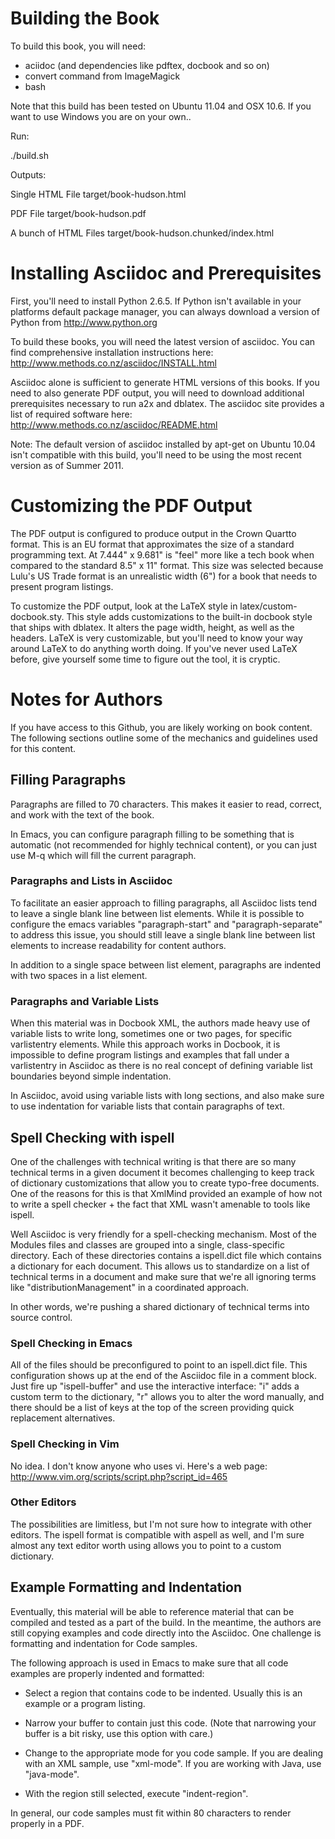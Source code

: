 # Building the Book

To build this book, you will need:

  - aciidoc (and dependencies like pdftex, docbook and so on)
  - convert command from ImageMagick
  - bash
  
Note that this build has been tested on Ubuntu 11.04 and OSX 10.6. If
you want to use Windows you are on your own..

Run:

   ./build.sh

Outputs:

Single HTML File
target/book-hudson.html

PDF File
target/book-hudson.pdf

A bunch of HTML Files
target/book-hudson.chunked/index.html

# Installing Asciidoc and Prerequisites

First, you'll need to install Python 2.6.5.  If Python isn't available
in your platforms default package manager, you can always download a
version of Python from http://www.python.org

To build these books, you will need the latest version of asciidoc.
You can find comprehensive installation instructions here:
http://www.methods.co.nz/asciidoc/INSTALL.html

Asciidoc alone is sufficient to generate HTML versions of this books.
If you need to also generate PDF output, you will need to download
additional prerequisites necessary to run a2x and dblatex.  The
asciidoc site provides a list of required software here:
http://www.methods.co.nz/asciidoc/README.html

Note: The default version of asciidoc installed by apt-get on Ubuntu
10.04 isn't compatible with this build, you'll need to be using the
most recent version as of Summer 2011.

# Customizing the PDF Output

The PDF output is configured to produce output in the Crown Quartto format.  This is an EU format that approximates the size of a standard programming text.   At 7.444" x 9.681" is "feel" more like a tech book when compared to the standard 8.5" x 11" format.   This size was selected because Lulu's US Trade format is an unrealistic width (6") for a book that needs to present program listings.

To customize the PDF output, look at the LaTeX style in latex/custom-docbook.sty.   This style adds customizations to the built-in docbook style that ships with dblatex.   It alters the page width, height, as well as the headers.   LaTeX is very customizable, but you'll need to know your way around LaTeX to do anything worth doing.   If you've never used LaTeX before, give yourself some time to figure out the tool, it is cryptic.

# Notes for Authors

If you have access to this Github, you are likely working on book
content.  The following sections outline some of the mechanics and
guidelines used for this content.

## Filling Paragraphs

Paragraphs are filled to 70 characters.  This makes it easier to read,
correct, and work with the text of the book.

In Emacs, you can configure paragraph filling to be something that is
automatic (not recommended for highly technical content), or you can
just use M-q which will fill the current paragraph.

### Paragraphs and Lists in Asciidoc

To facilitate an easier approach to filling paragraphs, all Asciidoc
lists tend to leave a single blank line between list elements.  While
it is possible to configure the emacs variables "paragraph-start" and
"paragraph-separate" to address this issue, you should still leave a
single blank line between list elements to increase readability for
content authors.

In addition to a single space between list element, paragraphs are
indented with two spaces in a list element.

### Paragraphs and Variable Lists

When this material was in Docbook XML, the authors made heavy use of
variable lists to write long, sometimes one or two pages, for specific
varlistentry elements.  While this approach works in Docbook, it is
impossible to define program listings and examples that fall under a
varlistentry in Asciidoc as there is no real concept of defining
variable list boundaries beyond simple indentation.

In Asciidoc, avoid using variable lists with long sections, and also
make sure to use indentation for variable lists that contain
paragraphs of text.

## Spell Checking with ispell

One of the challenges with technical writing is that there are so many
technical terms in a given document it becomes challenging to keep
track of dictionary customizations that allow you to create typo-free
documents.  One of the reasons for this is that XmlMind provided an
example of how not to write a spell checker + the fact that XML wasn't
amenable to tools like ispell.

Well Asciidoc is very friendly for a spell-checking mechanism. Most of
the Modules files and classes are grouped into a single,
class-specific directory.  Each of these directories contains a
ispell.dict file which contains a dictionary for each document.  This
allows us to standardize on a list of technical terms in a document
and make sure that we're all ignoring terms like
"distributionManagement" in a coordinated approach.

In other words, we're pushing a shared dictionary of technical terms
into source control.

### Spell Checking in Emacs

All of the files should be preconfigured to point to an ispell.dict
file.  This configuration shows up at the end of the Asciidoc file in
a comment block.  Just fire up "ispell-buffer" and use the interactive
interface: "i" adds a custom term to the dictionary, "r" allows you to
alter the word manually, and there should be a list of keys at the top
of the screen providing quick replacement alternatives.

### Spell Checking in Vim

No idea.  I don't know anyone who uses vi.  Here's a web page:
http://www.vim.org/scripts/script.php?script_id=465

### Other Editors

The possibilities are limitless, but I'm not sure how to integrate
with other editors.  The ispell format is compatible with aspell as
well, and I'm sure almost any text editor worth using allows you to
point to a custom dictionary.

## Example Formatting and Indentation

Eventually, this material will be able to reference material that can
be compiled and tested as a part of the build.  In the meantime, the
authors are still copying examples and code directly into the
Asciidoc.  One challenge is formatting and indentation for Code
samples.

The following approach is used in Emacs to make sure that all code
examples are properly indented and formatted:

* Select a region that contains code to be indented.  Usually this is
  an example or a program listing.

* Narrow your buffer to contain just this code. (Note that narrowing
  your buffer is a bit risky, use this option with care.)

* Change to the appropriate mode for you code sample.  If you are
  dealing with an XML sample, use "xml-mode".  If you are working with
  Java, use "java-mode".

* With the region still selected, execute "indent-region".

In general, our code samples must fit within 80 characters to render
properly in a PDF.

